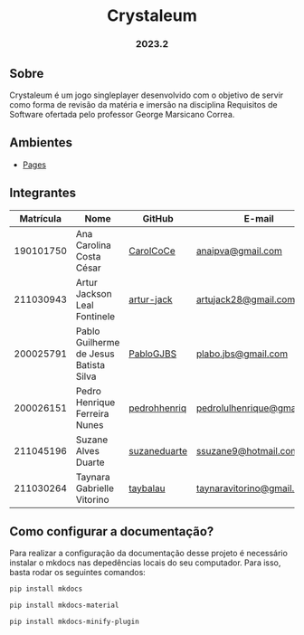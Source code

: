 <h1 align="center"> Crystaleum  </h1>
<h3 align="center"> 2023.2 </h3>

## Sobre

Crystaleum é um jogo singleplayer desenvolvido com o objetivo de servir como forma de revisão da matéria e imersão na disciplina Requisitos de Software ofertada pelo professor George Marsicano Correa.

## Ambientes

- [Pages](https://mdsreq-fga-unb.github.io/2023.2-Crystaleum/)

## Integrantes

| Matrícula | Nome                                   | GitHub                                          | E-mail                     |
| --------- | -------------------------------------- | ----------------------------------------------- | -------------------------- |
| 190101750 | Ana Carolina Costa César               | [CarolCoCe](https://github.com/CarolCoCe)       | anaipva@gmail.com          |
| 211030943 | Artur Jackson Leal Fontinele           | [artur-jack](https://github.com/artur-jack)     | artujack28@gmail.com       |
| 200025791 | Pablo Guilherme de Jesus Batista Silva | [PabloGJBS](https://github.com/PabloGJBS)       | plabo.jbs@gmail.com        |
| 200026151 | Pedro Henrique Ferreira Nunes          | [pedrohhenriq](https://github.com/pedrohhenriq) | pedrolulhenrique@gmail.com |
| 211045196 | Suzane Alves Duarte                    | [suzaneduarte](https://github.com/suzaneduarte) | ssuzane9@hotmail.com       |
| 211030264 | Taynara Gabrielle Vitorino             | [taybalau](https://github.com/taybalau)         | taynaravitorino@gmail.com  |

## Como configurar a documentação?

Para realizar a configuração da documentação desse projeto é necessário instalar o mkdocs nas depedências locais do seu computador. Para isso, basta rodar os seguintes comandos:

```bash
pip install mkdocs
```

```bash
pip install mkdocs-material
```

```bash
pip install mkdocs-minify-plugin
```
